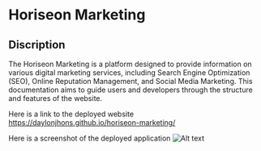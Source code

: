 # Horiseon Marketing

## Discription

The Horiseon Marketing is a platform designed to provide information on various digital marketing services, including Search Engine Optimization (SEO), Online Reputation Management, and Social Media Marketing. This documentation aims to guide users and developers through the structure and features of the website.

Here is a link to the deployed website https://daylonjhons.github.io/horiseon-marketing/

Here is a screenshot of the deployed application ![Alt text](<assets/images/Screenshot 2023-12-14 at 10.05.37 PM copy.png>)